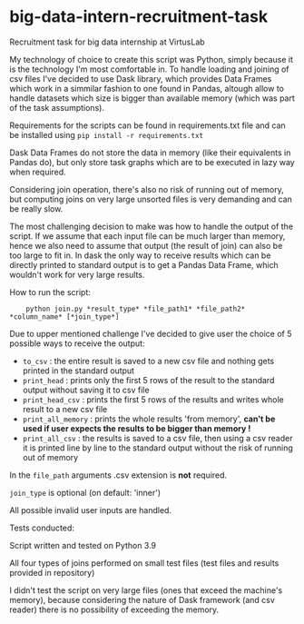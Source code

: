 # big-data-intern-recruitment-task
 Recruitment task for big data internship at VirtusLab

My technology of choice to create this script was Python, simply because it is the technology I'm most comfortable in. To handle loading and joining of csv files I've decided to use Dask library, which provides Data Frames which work in a simmilar fashion to one found in Pandas, altough allow to handle datasets which size is bigger than available memory (which was part of the task assumptions).

Requirements for the scripts can be found in requirements.txt file and can be installed using
`pip install -r requirements.txt`

Dask Data Frames do not store the data in memory (like their equivalents in Pandas do), but only store task graphs which are to be executed in lazy way when required. 

Considering join operation, there's also no risk of running out of memory, but computing joins on very large unsorted files is very demanding and can be really slow. 

The most challenging decision to make was how to handle the output of the script. If we assume that each input file can be much larger than memory, hence we also need to assume that output (the result of join) can also be too large to fit in. In dask the only way to receive results which can be directly printed to standard output is to get a Pandas Data Frame, which wouldn't work for very large results.

How to run the script:
```
    python join.py *result_type* *file_path1* *file_path2* *column_name* [*join_type*]
```

Due to upper mentioned challenge I've decided to give user the choice of 5 possible ways to receive the output:
- `to_csv` : the entire result is saved to a new csv file and nothing gets printed in the standard output
- `print_head` : prints only the first 5 rows of the result to the standard output without saving it to csv file
- `print_head_csv` : prints the first 5 rows of the results and writes whole result to a new csv file
- `print_all_memory` : prints the whole results 'from memory', **can't be used if user expects the results to be  bigger than memory !**
- `print_all_csv` : the results is saved to a csv file, then using a csv reader it is printed line by line to the standard output without the risk of running out of memory

In the `file_path` arguments .csv extension is **not** required.

`join_type` is optional (on default: 'inner')

All possible invalid user inputs are handled. 

Tests conducted:

Script written and tested on Python 3.9

All four types of joins performed on small test files (test files and results provided in repository)

I didn't test the script on very large files (ones that exceed the machine's memory), because considering the nature of Dask framework (and csv reader) there is no possibility of exceeding the memory.


